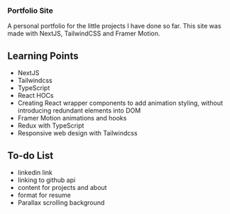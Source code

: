 ### Portfolio Site

A personal portfolio for the little projects I have done so far. This site was made with NextJS, TailwindCSS and Framer Motion.

## Learning Points

- NextJS
- Tailwindcss
- TypeScript
- React HOCs
- Creating React wrapper components to add animation styling, without introducing redundant elements into DOM
- Framer Motion animations and hooks
- Redux with TypeScript
- Responsive web design with Tailwindcss

## To-do List

- linkedin link
- linking to github api
- content for projects and about
- format for resume
- Parallax scrolling background

